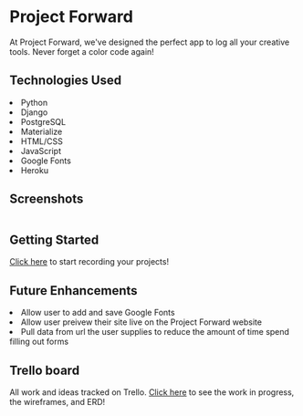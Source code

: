# Project Forward

At Project Forward, we've designed the perfect app to log all your creative tools. Never forget a color code again!

## Technologies Used
<li>Python</li>
<li>Django</li>
<li>PostgreSQL</li>
<li>Materialize</li>
<li>HTML/CSS</li>
<li>JavaScript</li>
<li>Google Fonts</li>
<li>Heroku</li>

## Screenshots
<p align="center">
<img src=""/>
</p>

## Getting Started
<a href="https://project-forward.herokuapp.com/" target="_blank">Click here</a> to start recording your projects!

## Future Enhancements
<li>Allow user to add and save Google Fonts </li>
<li>Allow user preivew their site live on the Project Forward website </li>
<li>Pull data from url the user supplies to reduce the amount of time spend filling out forms</li>
</ul>

## Trello board 
All work and ideas tracked on Trello. 
<a href="https://trello.com/b/rM4KFO1q/project-forward" target="_blank">Click here</a> to see the work in progress, the wireframes, and ERD!